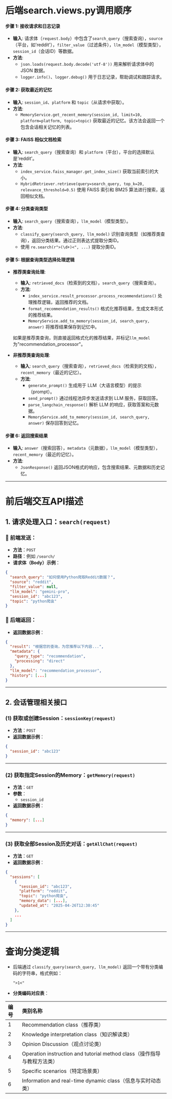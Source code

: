 # 后端search.views.py调用顺序

#### **步骤 1: 接收请求和日志记录**
- **输入**: 请求体（`request.body`）中包含了`search_query`（搜索查询），`source`（平台，如'reddit'），`filter_value`（过滤条件），`llm_model`（模型类型），`session_id`（会话ID）等数据。
- **方法**: 
  - `json.loads(request.body.decode('utf-8'))` 用来解析请求体中的 JSON 数据。
  - `logger.info()`、`logger.debug()` 用于日志记录，帮助调试和跟踪请求。

#### **步骤 2: 获取最近的记忆**
- **输入**: `session_id`、`platform` 和 `topic`（从请求中获取）。
- **方法**: 
  - `MemoryService.get_recent_memory(session_id, limit=10, platform=platform, topic=topic)` 获取最近的记忆。该方法会返回一个包含会话相关记忆的列表。

#### **步骤 3: FAISS 相似文档检索**
- **输入**: `search_query`（搜索查询）和 `platform`（平台），平台的选择默认是'reddit'。
- **方法**:
  - `index_service.faiss_manager.get_index_size()` 获取当前索引的大小。
  - `HybridRetriever.retrieve(query=search_query, top_k=20, relevance_threshold=0.5)` 使用 FAISS 索引和 BM25 算法进行搜索，返回相似文档。

#### **步骤 4: 分类查询类型**
- **输入**: `search_query`（搜索查询），`llm_model`（模型类型）。
- **方法**:
  - `classify_query(search_query, llm_model)` 识别查询类型（如推荐类查询），返回分类结果。通过正则表达式提取分类ID。
  - 使用 `re.search(r">(\d+)<", ...)` 提取分类ID。

#### **步骤 5: 根据查询类型选择处理逻辑**
- **推荐类查询处理**:
  - **输入**: `retrieved_docs`（检索到的文档），`search_query`（搜索查询）。
  - **方法**:
    - `index_service.result_processor.process_recommendations()` 处理推荐逻辑，返回推荐的文档。
    - `format_recommendation_results()` 格式化推荐结果，生成文本形式的推荐结果。
    - `MemoryService.add_to_memory(session_id, search_query, answer)` 将推荐结果保存到记忆中。
  
  如果是推荐类查询，则直接返回格式化的推荐结果，并标记`llm_model`为"recommendation_processor"。

- **非推荐类查询处理**:
  - **输入**: `search_query`（搜索查询），`retrieved_docs`（检索到的文档），`recent_memory`（最近的记忆）。
  - **方法**:
    - `generate_prompt()` 生成用于 LLM（大语言模型）的提示（prompt）。
    - `send_prompt()` 通过线程池异步发送请求到 LLM 服务，获取回答。
    - `parse_langchain_response()` 解析 LLM 的响应，获取答案和元数据。
    - `MemoryService.add_to_memory(session_id, search_query, answer)` 保存回答到记忆。

#### **步骤 6: 返回搜索结果**
- **输入**: `answer`（搜索回答），`metadata`（元数据），`llm_model`（模型类型），`recent_memory`（最近的记忆）。
- **方法**:
  - `JsonResponse()` 返回JSON格式的响应，包含搜索结果、元数据和历史记忆。

---

# 前后端交互API描述

## 1. 请求处理入口：`search(request)`

### 🔸 前端发送：
- **方法**：`POST`
- **路径**：例如 `/search/`
- **请求体（Body）示例**：
```json
{
  "search_query": "如何使用Python爬取Reddit数据？",
  "source": "reddit",
  "filter_value": null,
  "llm_model": "gemini-pro",
  "session_id": "abc123",
  "topic": "python爬虫"
}
```

### 🔸 后端返回：
- **返回数据示例**：
```json
{
  "result": "根据您的查询，为您推荐以下内容...",
  "metadata": {
    "query_type": "recommendation",
    "processing": "direct"
  },
  "llm_model": "recommendation_processor",
  "history": [...]
}
```

---

## 2. 会话管理相关接口

### (1) 获取或创建Session：`sessionKey(request)`

- **方法**：`POST`
- **返回数据示例**：
```json
{
  "session_id": "abc123"
}
```

---

### (2) 获取指定Session的Memory：`getMemory(request)`

- **方法**：`GET`
- **参数**：
  - `session_id`
- **返回数据示例**：
```json
{
  "memory": [...]
}
```

---

### (3) 获取全部Session及历史对话：`getAllChat(request)`

- **方法**：`GET`
- **返回数据示例**：
```json
{
  "sessions": [
    {
      "session_id": "abc123",
      "platform": "reddit",
      "topic": "python爬虫",
      "memory_data": [...],
      "updated_at": "2025-04-26T12:30:45"
    },
    ...
  ]
}
```

---

# 查询分类逻辑

- 后端通过 `classify_query(search_query, llm_model)` 返回一个带有分类编码的字符串，格式例如：
  ```
  ">1<"
  ```

- **分类编码对应表**：

| 编号 | 类别名称 |
| :--- | :--- |
| 1 | Recommendation class（推荐类） |
| 2 | Knowledge interpretation class（知识解读类） |
| 3 | Opinion Discussion（观点讨论类） |
| 4 | Operation instruction and tutorial method class（操作指导与教程方法类） |
| 5 | Specific scenarios（特定场景类） |
| 6 | Information and real-time dynamic class（信息与实时动态类） |


